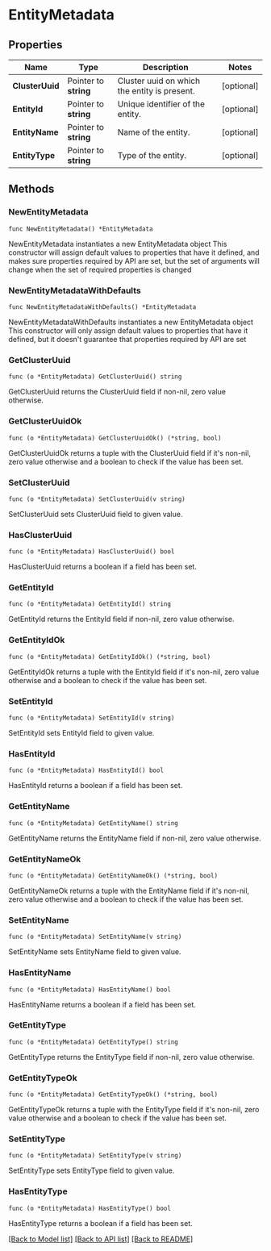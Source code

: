 # EntityMetadata

## Properties

Name | Type | Description | Notes
------------ | ------------- | ------------- | -------------
**ClusterUuid** | Pointer to **string** | Cluster uuid on which the entity is present. | [optional] 
**EntityId** | Pointer to **string** | Unique identifier of the entity. | [optional] 
**EntityName** | Pointer to **string** | Name of the entity. | [optional] 
**EntityType** | Pointer to **string** | Type of the entity. | [optional] 

## Methods

### NewEntityMetadata

`func NewEntityMetadata() *EntityMetadata`

NewEntityMetadata instantiates a new EntityMetadata object
This constructor will assign default values to properties that have it defined,
and makes sure properties required by API are set, but the set of arguments
will change when the set of required properties is changed

### NewEntityMetadataWithDefaults

`func NewEntityMetadataWithDefaults() *EntityMetadata`

NewEntityMetadataWithDefaults instantiates a new EntityMetadata object
This constructor will only assign default values to properties that have it defined,
but it doesn't guarantee that properties required by API are set

### GetClusterUuid

`func (o *EntityMetadata) GetClusterUuid() string`

GetClusterUuid returns the ClusterUuid field if non-nil, zero value otherwise.

### GetClusterUuidOk

`func (o *EntityMetadata) GetClusterUuidOk() (*string, bool)`

GetClusterUuidOk returns a tuple with the ClusterUuid field if it's non-nil, zero value otherwise
and a boolean to check if the value has been set.

### SetClusterUuid

`func (o *EntityMetadata) SetClusterUuid(v string)`

SetClusterUuid sets ClusterUuid field to given value.

### HasClusterUuid

`func (o *EntityMetadata) HasClusterUuid() bool`

HasClusterUuid returns a boolean if a field has been set.

### GetEntityId

`func (o *EntityMetadata) GetEntityId() string`

GetEntityId returns the EntityId field if non-nil, zero value otherwise.

### GetEntityIdOk

`func (o *EntityMetadata) GetEntityIdOk() (*string, bool)`

GetEntityIdOk returns a tuple with the EntityId field if it's non-nil, zero value otherwise
and a boolean to check if the value has been set.

### SetEntityId

`func (o *EntityMetadata) SetEntityId(v string)`

SetEntityId sets EntityId field to given value.

### HasEntityId

`func (o *EntityMetadata) HasEntityId() bool`

HasEntityId returns a boolean if a field has been set.

### GetEntityName

`func (o *EntityMetadata) GetEntityName() string`

GetEntityName returns the EntityName field if non-nil, zero value otherwise.

### GetEntityNameOk

`func (o *EntityMetadata) GetEntityNameOk() (*string, bool)`

GetEntityNameOk returns a tuple with the EntityName field if it's non-nil, zero value otherwise
and a boolean to check if the value has been set.

### SetEntityName

`func (o *EntityMetadata) SetEntityName(v string)`

SetEntityName sets EntityName field to given value.

### HasEntityName

`func (o *EntityMetadata) HasEntityName() bool`

HasEntityName returns a boolean if a field has been set.

### GetEntityType

`func (o *EntityMetadata) GetEntityType() string`

GetEntityType returns the EntityType field if non-nil, zero value otherwise.

### GetEntityTypeOk

`func (o *EntityMetadata) GetEntityTypeOk() (*string, bool)`

GetEntityTypeOk returns a tuple with the EntityType field if it's non-nil, zero value otherwise
and a boolean to check if the value has been set.

### SetEntityType

`func (o *EntityMetadata) SetEntityType(v string)`

SetEntityType sets EntityType field to given value.

### HasEntityType

`func (o *EntityMetadata) HasEntityType() bool`

HasEntityType returns a boolean if a field has been set.


[[Back to Model list]](../README.md#documentation-for-models) [[Back to API list]](../README.md#documentation-for-api-endpoints) [[Back to README]](../README.md)


